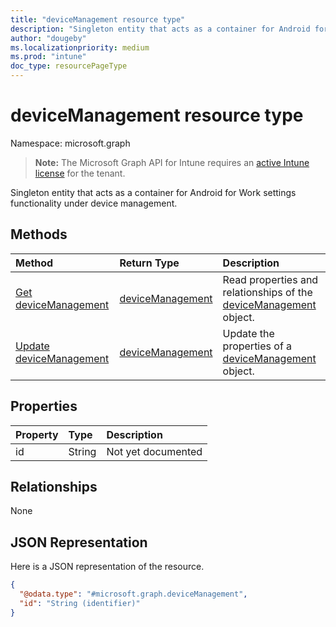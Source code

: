 ```yaml
---
title: "deviceManagement resource type"
description: "Singleton entity that acts as a container for Android for Work settings functionality under device management."
author: "dougeby"
ms.localizationpriority: medium
ms.prod: "intune"
doc_type: resourcePageType
---
```


# deviceManagement resource type

Namespace: microsoft.graph

> **Note:** The Microsoft Graph API for Intune requires an [active Intune license](https://go.microsoft.com/fwlink/?linkid=839381) for the tenant.

Singleton entity that acts as a container for Android for Work settings functionality under device management.

## Methods
|Method|Return Type|Description|
|:---|:---|:---|
|[Get deviceManagement](../api/intune-androidforwork-devicemanagement-get.md)|[deviceManagement](../resources/intune-androidforwork-devicemanagement.md)|Read properties and relationships of the [deviceManagement](../resources/intune-androidforwork-devicemanagement.md) object.|
|[Update deviceManagement](../api/intune-androidforwork-devicemanagement-update.md)|[deviceManagement](../resources/intune-androidforwork-devicemanagement.md)|Update the properties of a [deviceManagement](../resources/intune-androidforwork-devicemanagement.md) object.|

## Properties
|Property|Type|Description|
|:---|:---|:---|
|id|String|Not yet documented|

## Relationships
None

## JSON Representation
Here is a JSON representation of the resource.
<!-- {
  "blockType": "resource",
  "keyProperty": "id",
  "@odata.type": "microsoft.graph.deviceManagement"
}
-->
``` json
{
  "@odata.type": "#microsoft.graph.deviceManagement",
  "id": "String (identifier)"
}
```




